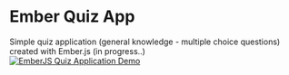 # Ember Quiz App

Simple quiz application (general knowledge - multiple choice questions) created with Ember.js (in progress..)  
[![EmberJS Quiz Application Demo](https://i.imgur.com/vKb2F1B.png)](https://youtu.be/pgdV7NWU88g)
